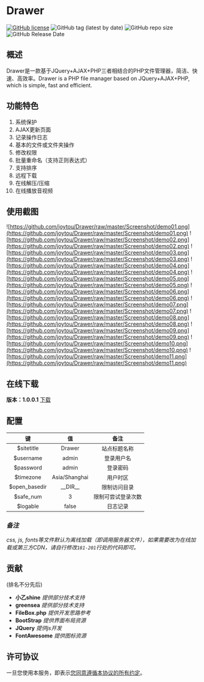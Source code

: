 # Drawer

[![GitHub license](https://img.shields.io/github/license/joytou/Drawer)](https://github.com/joytou/Drawer/blob/master/LICENSE)
![GitHub tag (latest by date)](https://img.shields.io/github/v/tag/joytou/Drawer)
![GitHub repo size](https://img.shields.io/github/repo-size/joytou/Drawer)
![GitHub Release Date](https://img.shields.io/github/release-date/joytou/Drawer)

## 概述
Drawer是一款基于JQuery+AJAX+PHP三者相结合的PHP文件管理器，简洁、快速、高效率。Drawer is a PHP file manager based on JQuery+AJAX+PHP, which is simple, fast and efficient.

## 功能特色
1. 系统保护
2. AJAX更新页面
3. 记录操作日志
4. 基本的文件或文件夹操作
5. 修改权限
6. 批量重命名（支持正则表达式）
7. 支持排序
8. 远程下载
9. 在线解压/压缩
10. 在线播放音视频

## 使用截图
![https://github.com/joytou/Drawer/raw/master/Screenshot/demo01.png](https://github.com/joytou/Drawer/raw/master/Screenshot/demo01.png)
![https://github.com/joytou/Drawer/raw/master/Screenshot/demo02.png](https://github.com/joytou/Drawer/raw/master/Screenshot/demo02.png)
![https://github.com/joytou/Drawer/raw/master/Screenshot/demo03.png](https://github.com/joytou/Drawer/raw/master/Screenshot/demo03.png)
![https://github.com/joytou/Drawer/raw/master/Screenshot/demo04.png](https://github.com/joytou/Drawer/raw/master/Screenshot/demo04.png)
![https://github.com/joytou/Drawer/raw/master/Screenshot/demo05.png](https://github.com/joytou/Drawer/raw/master/Screenshot/demo05.png)
![https://github.com/joytou/Drawer/raw/master/Screenshot/demo06.png](https://github.com/joytou/Drawer/raw/master/Screenshot/demo06.png)
![https://github.com/joytou/Drawer/raw/master/Screenshot/demo07.png](https://github.com/joytou/Drawer/raw/master/Screenshot/demo07.png)
![https://github.com/joytou/Drawer/raw/master/Screenshot/demo08.png](https://github.com/joytou/Drawer/raw/master/Screenshot/demo08.png)
![https://github.com/joytou/Drawer/raw/master/Screenshot/demo09.png](https://github.com/joytou/Drawer/raw/master/Screenshot/demo09.png)
![https://github.com/joytou/Drawer/raw/master/Screenshot/demo10.png](https://github.com/joytou/Drawer/raw/master/Screenshot/demo10.png)
![https://github.com/joytou/Drawer/raw/master/Screenshot/demo11.png](https://github.com/joytou/Drawer/raw/master/Screenshot/demo11.png)

## 在线下载
__版本：1.0.0.1__  [下载](https://github.com/joytou/Drawer/releases/download/v1.0.0.1-release/Drawer.zip) 

## 配置
| 键 | 值 | 备注 |
|:--------:|:--------:|:--------:|
| $sitetitle | Drawer | 站点标题名称 |
| $username | admin | 登录用户名 |
| $password | admin | 登录密码 |
| $timezone | Asia/Shanghai | 用户时区 |
| $open_basedir | \_\_DIR\_\_ | 限制访问目录 |
| $safe_num | 3 | 限制可尝试登录次数 |
| $logable | false | 日志记录 |
### _备注_
_css, js, fonts等文件默认为离线加载（即调用服务器文件），如果需要改为在线加载或第三方CDN，请自行修改`181-201`行处的代码即可。_

## 贡献
(排名不分先后)
* __小乙shine__
_提供部分技术支持_
* __greensea__
_提供部分技术支持_
* __FileBox.php__
_提供开发思路参考_
* __BootStrap__
_提供界面布局资源_
* __JQuery__
_提供js开发_
* __FontAwesome__
_提供图标资源_

## 许可协议
一旦您使用本服务，即表示[您同意遵循本协议的所有约定](https://github.com/joytou/Drawer/blob/master/LICENSE)。

